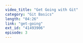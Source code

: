 ```yaml
---
video_title: "Get Going with Git"
category: "Git Basics"
length: "04:26"
link: "get-going"
ext_id: "41493906"
episode: 3
---
```

